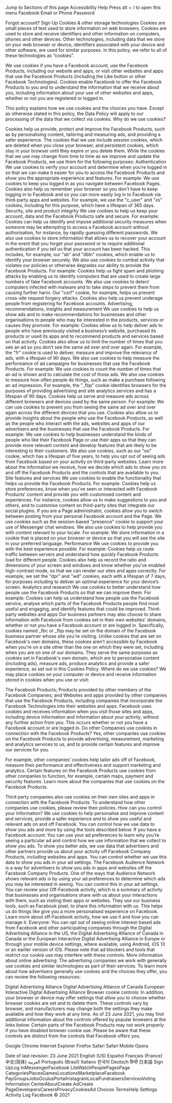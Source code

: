 Jump to
Sections of this page
Accessibility Help
Press alt + / to open this menu
Facebook
Email or Phone	Password
		
	
Forgot account?
Sign Up
Cookies & other storage technologies
Cookies are small pieces of text used to store information on web browsers. Cookies are used to store and receive identifiers and other information on computers, phones and other devices. Other technologies, including data that we store on your web browser or device, identifiers associated with your device and other software, are used for similar purposes. In this policy, we refer to all of these technologies as “cookies”.

We use cookies if you have a Facebook account, use the Facebook Products, including our website and apps, or visit other websites and apps that use the Facebook Products (including the Like button or other Facebook Technologies). Cookies enable Facebook to offer the Facebook Products to you and to understand the information that we receive about you, including information about your use of other websites and apps, whether or not you are registered or logged in.

This policy explains how we use cookies and the choices you have. Except as otherwise stated in this policy, the Data Policy will apply to our processing of the data that we collect via cookies.
Why do we use cookies?

Cookies help us provide, protect and improve the Facebook Products, such as by personalising content, tailoring and measuring ads, and providing a safer experience. The cookies that we use include session cookies, which are deleted when you close your browser, and persistent cookies, which stay in your browser until they expire or you delete them. While the cookies that we use may change from time to time as we improve and update the Facebook Products, we use them for the following purposes:
Authentication
We use cookies to verify your account and determine when you’re logged in so that we can make it easier for you to access the Facebook Products and show you the appropriate experience and features.
For example: We use cookies to keep you logged in as you navigate between Facebook Pages. Cookies also help us remember your browser so you don't have to keep logging in to Facebook and so you can more easily log in to Facebook via third-party apps and websites. For example, we use the "c_user" and "xs" cookies, including for this purpose, which have a lifespan of 365 days.
Security, site and product integrity
We use cookies to help us keep your account, data and the Facebook Products safe and secure.
For example: Cookies can help us identify and impose additional security measures when someone may be attempting to access a Facebook account without authorisation, for instance, by rapidly guessing different passwords. We also use cookies to store information that allows us to recover your account in the event that you forget your password or to require additional authentication if you tell us that your account has been hacked. This includes, for example, our "sb" and "dbln" cookies, which enable us to identify your browser securely.
We also use cookies to combat activity that violates our policies or otherwise degrades our ability to provide the Facebook Products.
For example: Cookies help us fight spam and phishing attacks by enabling us to identify computers that are used to create large numbers of fake Facebook accounts. We also use cookies to detect computers infected with malware and to take steps to prevent them from causing further harm. Our "csrf" cookie, for example, helps us prevent cross-site request forgery attacks. Cookies also help us prevent underage people from registering for Facebook accounts.
Advertising, recommendations, insights and measurement
We use cookies to help us show ads and to make recommendations for businesses and other organisations to people who may be interested in the products, services or causes they promote.
For example: Cookies allow us to help deliver ads to people who have previously visited a business’s website, purchased its products or used its apps and to recommend products and services based on that activity. Cookies also allow us to limit the number of times that you see an ad so you don’t see the same ad over and over again. For example, the "fr" cookie is used to deliver, measure and improve the relevancy of ads, with a lifespan of 90 days.
We also use cookies to help measure the performance of ad campaigns for businesses that use the Facebook Products.
For example: We use cookies to count the number of times that an ad is shown and to calculate the cost of those ads. We also use cookies to measure how often people do things, such as make a purchase following an ad impression. For example, the "_fbp" cookie identifies browsers for the purposes of providing advertising and site analytics services and has a lifespan of 90 days.
Cookies help us serve and measure ads across different browsers and devices used by the same person.
For example: We can use cookies to prevent you from seeing the same ad over and over again across the different devices that you use.
Cookies also allow us to provide insights about the people who use the Facebook Products, as well as the people who interact with the ads, websites and apps of our advertisers and the businesses that use the Facebook Products.
For example: We use cookies to help businesses understand the kinds of people who like their Facebook Page or use their apps so that they can provide more relevant content and develop features that are likely to be interesting to their customers.
We also use cookies, such as our "oo" cookie, which has a lifespan of five years, to help you opt out of seeing ads from Facebook based on your activity on third-party websites. Learn more about the information we receive, how we decide which ads to show you on and off the Facebook Products and the controls that are available to you.
Site features and services
We use cookies to enable the functionality that helps us provide the Facebook Products.
For example: Cookies help us store preferences, know when you’ve seen or interacted with Facebook Products’ content and provide you with customised content and experiences. For instance, cookies allow us to make suggestions to you and others, and to customise content on third-party sites that integrate our social plugins. If you are a Page administrator, cookies allow you to switch between posting from your personal Facebook account and the Page. We use cookies such as the session-based "presence" cookie to support your use of Messenger chat windows.
We also use cookies to help provide you with content relevant to your locale.
For example: We store information in a cookie that is placed on your browser or device so that you will see the site in your preferred language.
Performance
We use cookies to provide you with the best experience possible.
For example: Cookies help us route traffic between servers and understand how quickly Facebook Products load for different people. Cookies also help us record the ratio and dimensions of your screen and windows and know whether you’ve enabled high-contrast mode, so that we can render our sites and apps correctly. For example, we set the "dpr" and "wd" cookies, each with a lifespan of 7 days, for purposes including to deliver an optimal experience for your device’s screen.
Analytics and research
We use cookies to better understand how people use the Facebook Products so that we can improve them.
For example: Cookies can help us understand how people use the Facebook service, analyse which parts of the Facebook Products people find most useful and engaging, and identify features that could be improved.
Third-party websites and apps
Our business partners may also choose to share information with Facebook from cookies set in their own websites' domains, whether or not you have a Facebook account or are logged in. Specifically, cookies named _fbc or _fbp may be set on the domain of the Facebook business partner whose site you're visiting. Unlike cookies that are set on Facebook's own domains, these cookies aren’t accessible by Facebook when you're on a site other than the one on which they were set, including when you are on one of our domains. They serve the same purposes as cookies set in Facebook's own domain, which are to personalise content (including ads), measure ads, produce analytics and provide a safer experience, as set out in this Cookies Policy.
Where do we use cookies?
We may place cookies on your computer or device and receive information stored in cookies when you use or visit:


The Facebook Products;
Products provided by other members of the Facebook Companies; and
Websites and apps provided by other companies that use the Facebook Products, including companies that incorporate the Facebook Technologies into their websites and apps. Facebook uses cookies and receives information when you visit those sites and apps, including device information and information about your activity, without any further action from you. This occurs whether or not you have a Facebook account or are logged in.
Do other Companies use cookies in connection with the Facebook Products?
Yes, other companies use cookies on the Facebook Products to provide advertising, measurement, marketing and analytics services to us, and to provide certain features and improve our services for you.

For example, other companies’ cookies help tailor ads off of Facebook, measure their performance and effectiveness and support marketing and analytics. Certain features on the Facebook Products use cookies from other companies to function, for example, certain maps, payment and security features. Learn more about the companies that use cookies on the Facebook Products.

Third party companies also use cookies on their own sites and apps in connection with the Facebook Products. To understand how other companies use cookies, please review their policies.
How can you control your Information?
We use cookies to help personalise and improve content and services, provide a safer experience and to show you useful and relevant ads on and off Facebook. You can control how we use data to show you ads and more by using the tools described below.
If you have a Facebook account:
You can use your ad preferences to learn why you’re seeing a particular ad and control how we use information that we collect to show you ads.
To show you better ads, we use data that advertisers and other partners provide us about your activity off Facebook Company Products, including websites and apps. You can control whether we use this data to show you ads in your ad settings.
The Facebook Audience Network is a way for advertisers to show you ads in apps and websites off the Facebook Company Products. One of the ways that Audience Network shows relevant ads is by using your ad preferences to determine which ads you may be interested in seeing. You can control this in your ad settings.
You can review your Off-Facebook activity, which is a summary of activity that businesses and organisations share with us about your interactions with them, such as visiting their apps or websites. They use our business tools, such as Facebook pixel, to share this information with us. This helps us do things like give you a more personalised experience on Facebook. Learn more about off-Facebook activity, how we use it and how you can manage it.
Everyone:
You can opt out of seeing online interest-based ads from Facebook and other participating companies through the Digital Advertising Alliance in the US, the Digital Advertising Alliance of Canada in Canada or the European Interactive Digital Advertising Alliance in Europe or through your mobile device settings, where available, using Android, iOS 13 or an earlier version of iOS. Please note that ad blockers and tools that restrict our cookie use may interfere with these controls.
More information about online advertising:
The advertising companies we work with generally use cookies and similar technologies as part of their services. To learn more about how advertisers generally use cookies and the choices they offer, you can review the following resources:

Digital Advertising Alliance
Digital Advertising Alliance of Canada
European Interactive Digital Advertising Alliance
Browser cookie controls:
In addition, your browser or device may offer settings that allow you to choose whether browser cookies are set and to delete them. These controls vary by browser, and manufacturers may change both the settings they make available and how they work at any time. As of 23 June 2021, you may find additional information about the controls offered by popular browsers at the links below. Certain parts of the Facebook Products may not work properly if you have disabled browser cookie use. Please be aware that these controls are distinct from the controls that Facebook offers you.

Google Chrome
Internet Explorer
Firefox
Safari
Safari Mobile
Opera


Date of last revision: 23 June 2021
English (US)
Español
Français (France)
中文(简体)
العربية
Português (Brasil)
Italiano
한국어
Deutsch
हिन्दी
日本語
Sign UpLog InMessengerFacebook LiteWatchPeoplePagesPage CategoriesPlacesGamesLocationsMarketplaceFacebook PayGroupsJobsOculusPortalInstagramLocalFundraisersServicesVoting Information CenterAboutCreate AdCreate PageDevelopersCareersPrivacyCookiesAd Choices
TermsHelp
Settings
Activity Log
Facebook © 2021